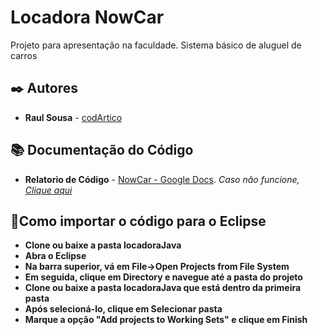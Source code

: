 # Locadora NowCar

Projeto para apresentação na faculdade. Sistema básico de aluguel de carros

## ✒️ Autores

* **Raul Sousa** - [codArtico](https://github.com/codArtico)

## 📚 Documentação do Código

* **Relatorio de Código** - [NowCar - Google Docs](https://bit.ly/documentationNowCar). *Caso não funcione, [Clique aqui](https://docs.google.com/document/d/16Lag-M1VPJL96H4BZ-1GRmU2qp_-CqhSMFWIgvJAu3c/edit?usp=sharing)*

## 🤔Como importar o código para o Eclipse

* **Clone ou baixe a pasta locadoraJava** 
* **Abra o Eclipse** 
* **Na barra superior, vá em File->Open Projects from File System**
* **Em seguida, clique em Directory e navegue até a pasta do projeto**
* **Clone ou baixe a pasta locadoraJava que está dentro da primeira pasta** 
* **Após selecioná-lo, clique em Selecionar pasta**
* **Marque a opção "Add projects to Working Sets" e clique em Finish**  
